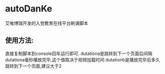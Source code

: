 # autoDanKe
艾唯博瑞开发的入党教育在线平台刷课脚本
## 使用方法:
直接复制脚本到console回车运行即可.
dutationa是跳转到下一个页面后间隔dutationa毫秒播放完毕,这个值取决于视频加载时间
dutationb是播放完毕后多久跳转到下一个页面,建议大于2
